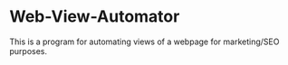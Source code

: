 # Web-View-Automator
This is a program for automating views of a webpage for marketing/SEO purposes. 
